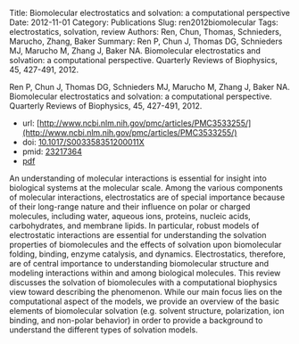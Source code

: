 Title: Biomolecular electrostatics and solvation: a computational perspective
Date: 2012-11-01
Category: Publications
Slug: ren2012biomolecular
Tags: electrostatics, solvation, review
Authors: Ren, Chun, Thomas, Schnieders, Marucho, Zhang, Baker
Summary: Ren P, Chun J, Thomas DG, Schnieders MJ, Marucho M, Zhang J, Baker NA. Biomolecular electrostatics and solvation: a computational perspective. Quarterly Reviews of Biophysics, 45, 427-491, 2012. 

Ren P, Chun J, Thomas DG, Schnieders MJ, Marucho M, Zhang J, Baker NA. Biomolecular electrostatics and solvation: a computational perspective. Quarterly Reviews of Biophysics, 45, 427-491, 2012. 

* url: [http://www.ncbi.nlm.nih.gov/pmc/articles/PMC3533255/](http://www.ncbi.nlm.nih.gov/pmc/articles/PMC3533255/)
* doi: [10.1017/S003358351200011X](http://dx.doi.org/10.1017/S003358351200011X)
* pmid: [23217364](http://www.ncbi.nlm.nih.gov/pubmed/23217364)
* [pdf](http://sobolevnrm.github.io/papers/ren2012biomolecular.pdf)

An understanding of molecular interactions is essential for insight into biological systems at the molecular scale. Among the various components of molecular interactions, electrostatics are of special importance because of their long-range nature and their influence on polar or charged molecules, including water, aqueous ions, proteins, nucleic acids, carbohydrates, and membrane lipids. In particular, robust models of electrostatic interactions are essential for understanding the solvation properties of biomolecules and the effects of solvation upon biomolecular folding, binding, enzyme catalysis, and dynamics. Electrostatics, therefore, are of central importance to understanding biomolecular structure and modeling interactions within and among biological molecules. This review discusses the solvation of biomolecules with a computational biophysics view toward describing the phenomenon. While our main focus lies on the computational aspect of the models, we provide an overview of the basic elements of biomolecular solvation (e.g. solvent structure, polarization, ion binding, and non-polar behavior) in order to provide a background to understand the different types of solvation models.
